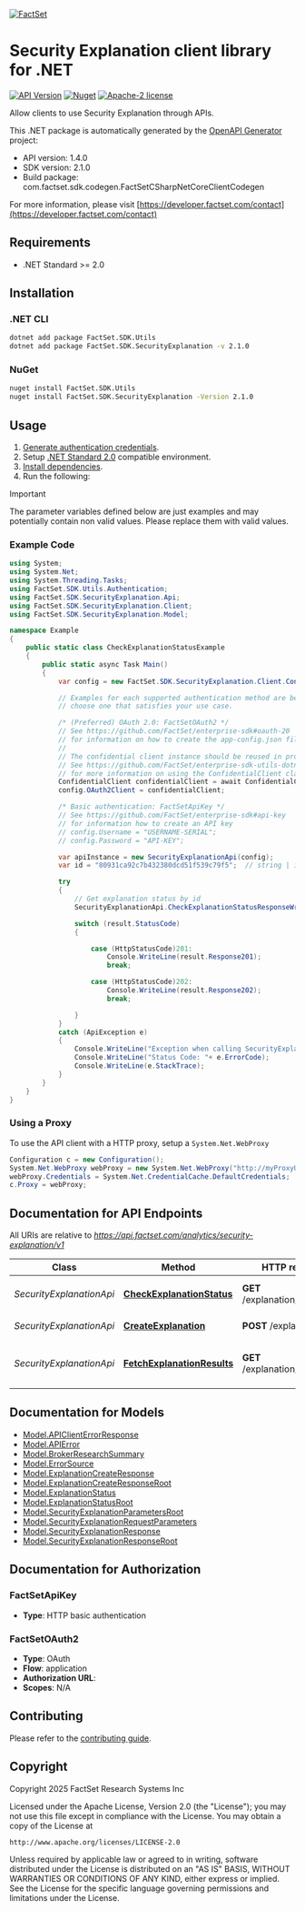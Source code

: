 [![FactSet](https://raw.githubusercontent.com/factset/enterprise-sdk/main/docs/images/factset-logo.svg)](https://www.factset.com)

# Security Explanation client library for .NET

[![API Version](https://img.shields.io/badge/api-v1.4.0-blue)](https://developer.factset.com/api-catalog/security-explanation-api)
[![Nuget](https://img.shields.io/badge/nuget-v2.1.0-orange)](https://www.nuget.org/packages/FactSet.SDK.SecurityExplanation/2.1.0)
[![Apache-2 license](https://img.shields.io/badge/license-Apache2-brightgreen.svg)](https://www.apache.org/licenses/LICENSE-2.0)

Allow clients to use Security Explanation through APIs.

This .NET package is automatically generated by the [OpenAPI Generator](https://openapi-generator.tech) project:

- API version: 1.4.0
- SDK version: 2.1.0
- Build package: com.factset.sdk.codegen.FactSetCSharpNetCoreClientCodegen

For more information, please visit [https://developer.factset.com/contact](https://developer.factset.com/contact)

## Requirements

* .NET Standard >= 2.0

## Installation

### .NET CLI

```bash
dotnet add package FactSet.SDK.Utils
dotnet add package FactSet.SDK.SecurityExplanation -v 2.1.0
```

### NuGet

```bash
nuget install FactSet.SDK.Utils
nuget install FactSet.SDK.SecurityExplanation -Version 2.1.0
```

## Usage

1. [Generate authentication credentials](../../../../README.md#authentication).
2. Setup [.NET Standard 2.0](https://docs.microsoft.com/en-us/dotnet/standard/net-standard?tabs=net-standard-2-0) compatible environment.
3. [Install dependencies](#installation).
4. Run the following:

> [!IMPORTANT]
> The parameter variables defined below are just examples and may potentially contain non valid values. Please replace them with valid values.

### Example Code

```csharp
using System;
using System.Net;
using System.Threading.Tasks;
using FactSet.SDK.Utils.Authentication;
using FactSet.SDK.SecurityExplanation.Api;
using FactSet.SDK.SecurityExplanation.Client;
using FactSet.SDK.SecurityExplanation.Model;

namespace Example
{
    public static class CheckExplanationStatusExample
    {
        public static async Task Main()
        {
            var config = new FactSet.SDK.SecurityExplanation.Client.Configuration();

            // Examples for each supported authentication method are below,
            // choose one that satisfies your use case.

            /* (Preferred) OAuth 2.0: FactSetOAuth2 */
            // See https://github.com/FactSet/enterprise-sdk#oauth-20
            // for information on how to create the app-config.json file
            //
            // The confidential client instance should be reused in production environments.
            // See https://github.com/FactSet/enterprise-sdk-utils-dotnet#authentication
            // for more information on using the ConfidentialClient class
            ConfidentialClient confidentialClient = await ConfidentialClient.CreateAsync("/path/to/app-config.json");
            config.OAuth2Client = confidentialClient;

            /* Basic authentication: FactSetApiKey */
            // See https://github.com/FactSet/enterprise-sdk#api-key
            // for information how to create an API key
            // config.Username = "USERNAME-SERIAL";
            // config.Password = "API-KEY";

            var apiInstance = new SecurityExplanationApi(config);
            var id = "80931ca92c7b432380dcd51f539c79f5";  // string | id

            try
            {
                // Get explanation status by id
                SecurityExplanationApi.CheckExplanationStatusResponseWrapper result = apiInstance.CheckExplanationStatus(id);

                switch (result.StatusCode)
                {

                    case (HttpStatusCode)201:
                        Console.WriteLine(result.Response201);
                        break;

                    case (HttpStatusCode)202:
                        Console.WriteLine(result.Response202);
                        break;

                }
            }
            catch (ApiException e)
            {
                Console.WriteLine("Exception when calling SecurityExplanationApi.CheckExplanationStatus: " + e.Message );
                Console.WriteLine("Status Code: "+ e.ErrorCode);
                Console.WriteLine(e.StackTrace);
            }
        }
    }
}
```

### Using a Proxy

To use the API client with a HTTP proxy, setup a `System.Net.WebProxy`

```csharp
Configuration c = new Configuration();
System.Net.WebProxy webProxy = new System.Net.WebProxy("http://myProxyUrl:80/");
webProxy.Credentials = System.Net.CredentialCache.DefaultCredentials;
c.Proxy = webProxy;
```

## Documentation for API Endpoints

All URIs are relative to *https://api.factset.com/analytics/security-explanation/v1*

Class | Method | HTTP request | Description
------------ | ------------- | ------------- | -------------
*SecurityExplanationApi* | [**CheckExplanationStatus**](https://github.com/FactSet/enterprise-sdk/tree/main/code/dotnet/SecurityExplanation/v1/docs/SecurityExplanationApi.md#checkexplanationstatus) | **GET** /explanation/{id}/status | Get explanation status by id
*SecurityExplanationApi* | [**CreateExplanation**](https://github.com/FactSet/enterprise-sdk/tree/main/code/dotnet/SecurityExplanation/v1/docs/SecurityExplanationApi.md#createexplanation) | **POST** /explanation | Request explanation
*SecurityExplanationApi* | [**FetchExplanationResults**](https://github.com/FactSet/enterprise-sdk/tree/main/code/dotnet/SecurityExplanation/v1/docs/SecurityExplanationApi.md#fetchexplanationresults) | **GET** /explanation/{id}/result | Get explanation results by id


## Documentation for Models

 - [Model.APIClientErrorResponse](https://github.com/FactSet/enterprise-sdk/tree/main/code/dotnet/SecurityExplanation/v1/docs/APIClientErrorResponse.md)
 - [Model.APIError](https://github.com/FactSet/enterprise-sdk/tree/main/code/dotnet/SecurityExplanation/v1/docs/APIError.md)
 - [Model.BrokerResearchSummary](https://github.com/FactSet/enterprise-sdk/tree/main/code/dotnet/SecurityExplanation/v1/docs/BrokerResearchSummary.md)
 - [Model.ErrorSource](https://github.com/FactSet/enterprise-sdk/tree/main/code/dotnet/SecurityExplanation/v1/docs/ErrorSource.md)
 - [Model.ExplanationCreateResponse](https://github.com/FactSet/enterprise-sdk/tree/main/code/dotnet/SecurityExplanation/v1/docs/ExplanationCreateResponse.md)
 - [Model.ExplanationCreateResponseRoot](https://github.com/FactSet/enterprise-sdk/tree/main/code/dotnet/SecurityExplanation/v1/docs/ExplanationCreateResponseRoot.md)
 - [Model.ExplanationStatus](https://github.com/FactSet/enterprise-sdk/tree/main/code/dotnet/SecurityExplanation/v1/docs/ExplanationStatus.md)
 - [Model.ExplanationStatusRoot](https://github.com/FactSet/enterprise-sdk/tree/main/code/dotnet/SecurityExplanation/v1/docs/ExplanationStatusRoot.md)
 - [Model.SecurityExplanationParametersRoot](https://github.com/FactSet/enterprise-sdk/tree/main/code/dotnet/SecurityExplanation/v1/docs/SecurityExplanationParametersRoot.md)
 - [Model.SecurityExplanationRequestParameters](https://github.com/FactSet/enterprise-sdk/tree/main/code/dotnet/SecurityExplanation/v1/docs/SecurityExplanationRequestParameters.md)
 - [Model.SecurityExplanationResponse](https://github.com/FactSet/enterprise-sdk/tree/main/code/dotnet/SecurityExplanation/v1/docs/SecurityExplanationResponse.md)
 - [Model.SecurityExplanationResponseRoot](https://github.com/FactSet/enterprise-sdk/tree/main/code/dotnet/SecurityExplanation/v1/docs/SecurityExplanationResponseRoot.md)


## Documentation for Authorization


### FactSetApiKey

- **Type**: HTTP basic authentication


### FactSetOAuth2

- **Type**: OAuth
- **Flow**: application
- **Authorization URL**: 
- **Scopes**: N/A


## Contributing

Please refer to the [contributing guide](../../../../CONTRIBUTING.md).

## Copyright

Copyright 2025 FactSet Research Systems Inc

Licensed under the Apache License, Version 2.0 (the "License");
you may not use this file except in compliance with the License.
You may obtain a copy of the License at

    http://www.apache.org/licenses/LICENSE-2.0

Unless required by applicable law or agreed to in writing, software
distributed under the License is distributed on an "AS IS" BASIS,
WITHOUT WARRANTIES OR CONDITIONS OF ANY KIND, either express or implied.
See the License for the specific language governing permissions and
limitations under the License.

